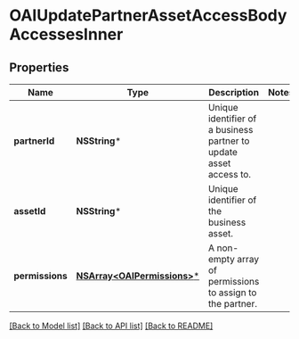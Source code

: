 # OAIUpdatePartnerAssetAccessBodyAccessesInner

## Properties
Name | Type | Description | Notes
------------ | ------------- | ------------- | -------------
**partnerId** | **NSString*** | Unique identifier of a business partner to update asset access to. | 
**assetId** | **NSString*** | Unique identifier of the business asset. | 
**permissions** | [**NSArray&lt;OAIPermissions&gt;***](OAIPermissions.md) | A non-empty array of permissions to assign to the partner. | 

[[Back to Model list]](../README.md#documentation-for-models) [[Back to API list]](../README.md#documentation-for-api-endpoints) [[Back to README]](../README.md)


